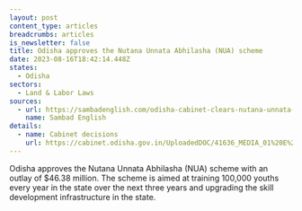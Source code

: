 ```yaml
---
layout: post
content_type: articles
breadcrumbs: articles
is_newsletter: false
title: Odisha approves the Nutana Unnata Abhilasha (NUA) scheme
date: 2023-08-16T18:42:14.448Z
states:
  - Odisha
sectors:
  - Land & Labor Laws
sources:
  - url: https://sambadenglish.com/odisha-cabinet-clears-nutana-unnata-abhilasha-scheme-for-skill-development-of-youths/
    name: Sambad English
details:
  - name: Cabinet decisions
    url: https://cabinet.odisha.gov.in/UploadedDOC/41636_MEDIA_01%20E%20&%20IT.pdf
---
```

Odisha approves the Nutana Unnata Abhilasha (NUA) scheme with an outlay of $46.38 million. The scheme is aimed at training 100,000 youths every year in the state over the next three years and upgrading the skill development infrastructure in the state.
